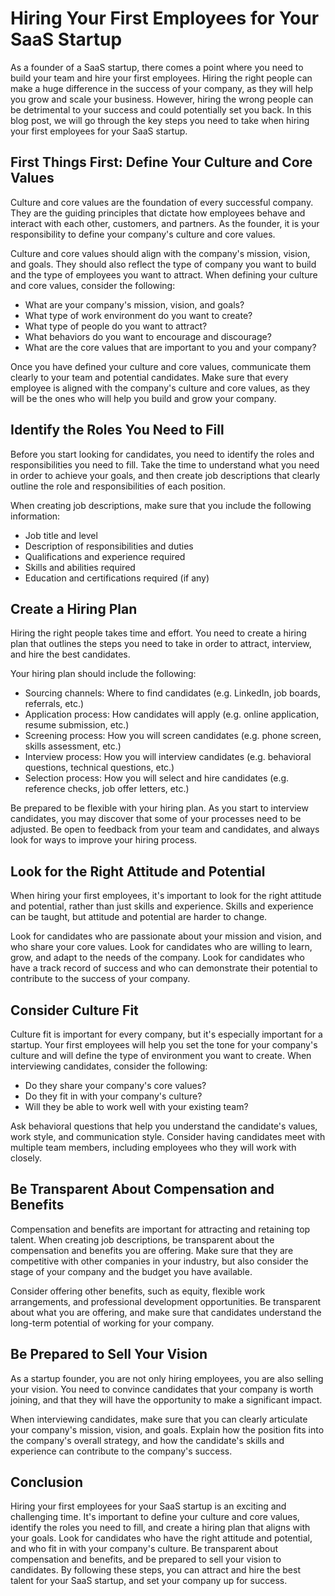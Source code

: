 # Hiring Your First Employees for Your SaaS Startup

As a founder of a SaaS startup, there comes a point where you need to build your team and hire your first employees. Hiring the right people can make a huge difference in the success of your company, as they will help you grow and scale your business. However, hiring the wrong people can be detrimental to your success and could potentially set you back. In this blog post, we will go through the key steps you need to take when hiring your first employees for your SaaS startup.

## First Things First: Define Your Culture and Core Values

Culture and core values are the foundation of every successful company. They are the guiding principles that dictate how employees behave and interact with each other, customers, and partners. As the founder, it is your responsibility to define your company's culture and core values.

Culture and core values should align with the company's mission, vision, and goals. They should also reflect the type of company you want to build and the type of employees you want to attract. When defining your culture and core values, consider the following:

- What are your company's mission, vision, and goals?
- What type of work environment do you want to create?
- What type of people do you want to attract?
- What behaviors do you want to encourage and discourage?
- What are the core values that are important to you and your company?

Once you have defined your culture and core values, communicate them clearly to your team and potential candidates. Make sure that every employee is aligned with the company's culture and core values, as they will be the ones who will help you build and grow your company.

## Identify the Roles You Need to Fill

Before you start looking for candidates, you need to identify the roles and responsibilities you need to fill. Take the time to understand what you need in order to achieve your goals, and then create job descriptions that clearly outline the role and responsibilities of each position.

When creating job descriptions, make sure that you include the following information:

- Job title and level
- Description of responsibilities and duties
- Qualifications and experience required
- Skills and abilities required
- Education and certifications required (if any)

## Create a Hiring Plan

Hiring the right people takes time and effort. You need to create a hiring plan that outlines the steps you need to take in order to attract, interview, and hire the best candidates.

Your hiring plan should include the following:

- Sourcing channels: Where to find candidates (e.g. LinkedIn, job boards, referrals, etc.)
- Application process: How candidates will apply (e.g. online application, resume submission, etc.)
- Screening process: How you will screen candidates (e.g. phone screen, skills assessment, etc.)
- Interview process: How you will interview candidates (e.g. behavioral questions, technical questions, etc.)
- Selection process: How you will select and hire candidates (e.g. reference checks, job offer letters, etc.)

Be prepared to be flexible with your hiring plan. As you start to interview candidates, you may discover that some of your processes need to be adjusted. Be open to feedback from your team and candidates, and always look for ways to improve your hiring process.

## Look for the Right Attitude and Potential

When hiring your first employees, it's important to look for the right attitude and potential, rather than just skills and experience. Skills and experience can be taught, but attitude and potential are harder to change.

Look for candidates who are passionate about your mission and vision, and who share your core values. Look for candidates who are willing to learn, grow, and adapt to the needs of the company. Look for candidates who have a track record of success and who can demonstrate their potential to contribute to the success of your company.

## Consider Culture Fit

Culture fit is important for every company, but it's especially important for a startup. Your first employees will help you set the tone for your company's culture and will define the type of environment you want to create. When interviewing candidates, consider the following:

- Do they share your company's core values?
- Do they fit in with your company's culture?
- Will they be able to work well with your existing team?

Ask behavioral questions that help you understand the candidate's values, work style, and communication style. Consider having candidates meet with multiple team members, including employees who they will work with closely.

## Be Transparent About Compensation and Benefits

Compensation and benefits are important for attracting and retaining top talent. When creating job descriptions, be transparent about the compensation and benefits you are offering. Make sure that they are competitive with other companies in your industry, but also consider the stage of your company and the budget you have available.

Consider offering other benefits, such as equity, flexible work arrangements, and professional development opportunities. Be transparent about what you are offering, and make sure that candidates understand the long-term potential of working for your company.

## Be Prepared to Sell Your Vision

As a startup founder, you are not only hiring employees, you are also selling your vision. You need to convince candidates that your company is worth joining, and that they will have the opportunity to make a significant impact.

When interviewing candidates, make sure that you can clearly articulate your company's mission, vision, and goals. Explain how the position fits into the company's overall strategy, and how the candidate's skills and experience can contribute to the company's success.

## Conclusion

Hiring your first employees for your SaaS startup is an exciting and challenging time. It's important to define your culture and core values, identify the roles you need to fill, and create a hiring plan that aligns with your goals. Look for candidates who have the right attitude and potential, and who fit in with your company's culture. Be transparent about compensation and benefits, and be prepared to sell your vision to candidates. By following these steps, you can attract and hire the best talent for your SaaS startup, and set your company up for success.